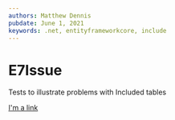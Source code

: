 ```yaml
---
authors: Matthew Dennis
pubdate: June 1, 2021
keywords: .net, entityframeworkcore, include
---
```

# E7Issue
Tests to illustrate problems with Included tables

[I'm a link](anotherdoc.md)

